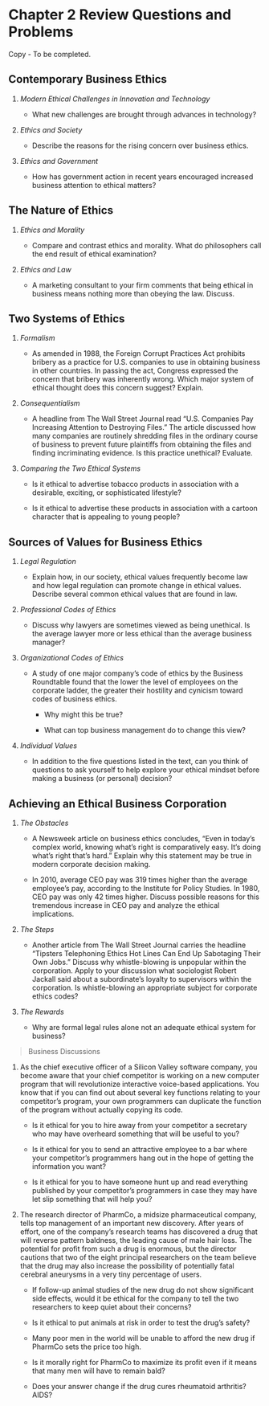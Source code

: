 # Chapter 2 Review Questions and Problems
Copy - To be completed.  

## Contemporary Business Ethics

1. *Modern Ethical Challenges in Innovation and Technology* 
   - What new challenges are brought through advances in technology?

2. *Ethics and Society* 
   - Describe the reasons for the rising concern over business ethics.

3. *Ethics and Government* 
   - How has government action in recent years encouraged increased business attention to ethical matters?

## The Nature of Ethics

1. *Ethics and Morality* 
   - Compare and contrast ethics and morality. What do philosophers call the end result of ethical examination?

2. *Ethics and Law* 
   - A marketing consultant to your firm comments that being ethical in business means nothing more than obeying the law. Discuss.

## Two Systems of Ethics

1. *Formalism* 
   - As amended in 1988, the Foreign Corrupt Practices Act prohibits bribery as a practice for U.S. companies to use in obtaining business in other countries. In passing the act, Congress expressed the concern that bribery was inherently wrong. Which major system of ethical thought does this concern suggest? Explain.

2. *Consequentialism* 
   - A headline from The Wall Street Journal read “U.S. Companies Pay Increasing Attention to Destroying Files.” The article discussed how many companies are routinely shredding files in the ordinary course of business to prevent future plaintiffs from obtaining the files and finding incriminating evidence. Is this practice unethical? Evaluate.

3. *Comparing the Two Ethical Systems*

   * Is it ethical to advertise tobacco products in association with a desirable, exciting, or sophisticated lifestyle?

   * Is it ethical to advertise these products in association with a cartoon character that is appealing to young people?

## Sources of Values for Business Ethics

1. *Legal Regulation* 
   - Explain how, in our society, ethical values frequently become law and how legal regulation can promote change in ethical values. Describe several common ethical values that are found in law.

2. *Professional Codes of Ethics* 
   - Discuss why lawyers are sometimes viewed as being unethical. Is the average lawyer more or less ethical than the average business manager?

3. *Organizational Codes of Ethics* 
   - A study of one major company’s code of ethics by the Business Roundtable found that the lower the level of employees on the corporate ladder, the greater their hostility and cynicism toward codes of business ethics.

     * Why might this be true?

     * What can top business management do to change this view?

4. *Individual Values* 
   - In addition to the five questions listed in the text, can you think of questions to ask yourself to help explore your ethical mindset before making a business (or personal) decision?

## Achieving an Ethical Business Corporation

1. *The Obstacles*

   * A Newsweek article on business ethics concludes, “Even in today’s complex world, knowing what’s right is comparatively easy. It’s doing what’s right that’s hard.” Explain why this statement may be true in modern corporate decision making.

   * In 2010, average CEO pay was 319 times higher than the average employee’s pay, according to the Institute for Policy Studies. In 1980, CEO pay was only 42 times higher. Discuss possible reasons for this tremendous increase in CEO pay and analyze the ethical implications.

2. *The Steps* 
   * Another article from The Wall Street Journal carries the headline “Tipsters Telephoning Ethics Hot Lines Can End Up Sabotaging Their Own Jobs.” Discuss why whistle-blowing is unpopular within the corporation. Apply to your discussion what sociologist Robert Jackall said about a subordinate’s loyalty to supervisors within the corporation. Is whistle-blowing an appropriate subject for corporate ethics codes?

3. *The Rewards* 
   * Why are formal legal rules alone not an adequate ethical system for business?


> Business Discussions

1. As the chief executive officer of a Silicon Valley software company, you become aware that your chief competitor is working on a new computer program that will revolutionize interactive voice-based applications. You know that if you can find out about several key functions relating to your competitor’s program, your own programmers can duplicate the function of the program without actually copying its code.

   * Is it ethical for you to hire away from your competitor a secretary who may have overheard something that will be useful to you?

    * Is it ethical for you to send an attractive employee to a bar where your competitor’s programmers hang out in the hope of getting the information you want?

   * Is it ethical for you to have someone hunt up and read everything published by your competitor’s programmers in case they may have let slip something that will help you?

2. The research director of PharmCo, a midsize pharmaceutical company, tells top management of an important new discovery. After years of effort, one of the company’s research teams has discovered a drug that will reverse pattern baldness, the leading cause of male hair loss. The potential for profit from such a drug is enormous, but the director cautions that two of the eight principal researchers on the team believe that the drug may also increase the possibility of potentially fatal cerebral aneurysms in a very tiny percentage of users.

   - If follow-up animal studies of the new drug do not show significant side effects, would it be ethical for the company to tell the two researchers to keep quiet about their concerns?

   - Is it ethical to put animals at risk in order to test the drug’s safety?

   - Many poor men in the world will be unable to afford the new drug if PharmCo sets the price too high.

   - Is it morally right for PharmCo to maximize its profit even if it means that many men will have to remain bald?

   - Does your answer change if the drug cures rheumatoid arthritis? AIDS?

